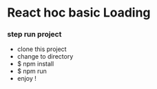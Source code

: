 # React hoc basic Loading

### step run project

- clone this project
- change to directory
- $ npm install
- $ npm run
- enjoy !
